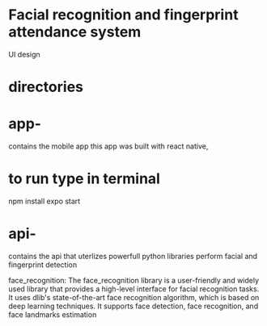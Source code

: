 # Facial recognition and fingerprint attendance system
UI design

# directories
# app-
contains the mobile app
this app was built with react native,

# to run type in terminal
npm install
expo start

# api-
contains the api that uterlizes powerfull python libraries  perform facial and fingerprint detection 

face_recognition: The face_recognition library is a user-friendly and widely used library that provides a high-level interface for facial recognition tasks. It uses dlib's state-of-the-art face recognition algorithm, which is based on deep learning techniques. It supports face detection, face recognition, and face landmarks estimation